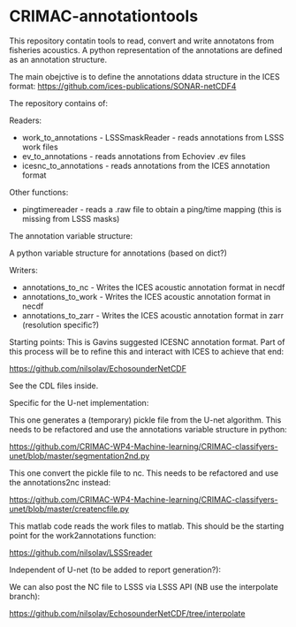 # CRIMAC-annotationtools
This repository contatin tools to read, convert and write annotatons from fisheries acoustics. A python representation of the annotations are defined as an annotation structure.

The main obejctive is to define the annotations ddata structure in the ICES format:
https://github.com/ices-publications/SONAR-netCDF4

The repository contains of:

Readers:
- work_to_annotations - LSSSmaskReader - reads annotations from LSSS work files
- ev_to_annotations - reads annotations from Echoviev .ev files
- icesnc_to_annotations - reads annotations from the ICES annotation format

Other functions:

- pingtimereader - reads a .raw file to obtain a ping/time mapping (this is missing from LSSS masks)

The annotation variable structure:

A python variable structure for annotations (based on dict?)

Writers:
- annotations_to_nc - Writes the ICES acoustic annotation format in necdf 
- annotations_to_work - Writes the ICES acoustic annotation format in necdf 
- annotations_to_zarr - Writes the ICES acoustic annotation format in zarr (resolution specific?)

Starting points:
This is Gavins suggested ICESNC annotation format. Part of this process will be to refine this and interact with ICES to achieve that end:

https://github.com/nilsolav/EchosounderNetCDF

See the CDL files inside.


Specific for the U-net implementation:

This one generates a (temporary) pickle file from the U-net algorithm. This needs to be refactored and use the annotations variable structure in python:

https://github.com/CRIMAC-WP4-Machine-learning/CRIMAC-classifyers-unet/blob/master/segmentation2nd.py

This one convert the pickle file to nc. This needs to be refactored and use the annotations2nc instead:

https://github.com/CRIMAC-WP4-Machine-learning/CRIMAC-classifyers-unet/blob/master/createncfile.py

This matlab code reads the work files to matlab. This should be the starting point for the work2annotations function:

https://github.com/nilsolav/LSSSreader


Independent of U-net (to be added to report generation?):

We can also post the NC file to LSSS via LSSS API (NB use the interpolate branch):

https://github.com/nilsolav/EchosounderNetCDF/tree/interpolate

